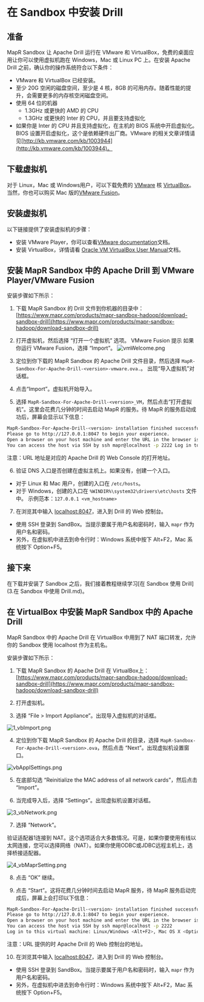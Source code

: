 # 在 Sandbox 中安装 Drill

## 准备

MapR Sandbox 让 Apache Drill 运行在 VMware 和 VirtualBox，免费的桌面应用让你可以使用虚拟机跑在 Windows，Mac 或 Linux PC 上。在安装 Apache Drill 之前，确认你的操作系统符合以下条件：

* VMware 和 VirtualBox 已经安装。
* 至少 20G 空闲的磁盘空间，至少是 4 核，8GB 的可用内存。随着性能的提升，会需要更多的内存核空闲磁盘空间。
* 使用 64 位的机器
  - 1.3GHz 或更快的 AMD 的 CPU
  - 1.3GHz 或更快的 Inter 的 CPU，并且要支持虚拟化
* 如果你是 Inter 的 CPU 并且支持虚拟化，在主机的 BIOS 系统中开启虚拟化。BIOS 设置开启虚拟化，这个是依赖硬件出厂商。VMware 的相关文章详情请见[http://kb.vmware.com/kb/1003944](http://kb.vmware.com/kb/1003944)。

## 下载虚拟机

对于 Linux，Mac 或 Windows用户，可以下载免费的 [VMware](https://my.vmware.com/web/vmware/free#desktop_end_user_computing/vmware_player/6_0) 核 [VirtualBox](https://www.virtualbox.org/wiki/Downloads)。当然，你也可以购买 Mac 版的[VMware Fusion](http://www.vmware.com/products/fusion/)。

## 安装虚拟机

以下链接提供了安装虚拟机的步骤：

* 安装 VMware Player，你可以查看[VMware documentation](http://www.vmware.com/support/pubs/player_pubs.html)文档。
* 安装 VirtualBox，详情请看 [Oracle VM VirtualBox User Manual](http://dlc.sun.com.edgesuite.net/virtualbox/4.3.4/UserManual.pdf)文档。

## 安装 MapR Sandbox 中的 Apache Drill 到 VMware Player/VMware Fusion

安装步骤如下所示：

1. 下载 MapR Sandbox 的 Drill 文件到你机器的目录中：
[https://www.mapr.com/products/mapr-sandbox-hadoop/download-sandbox-drill](https://www.mapr.com/products/mapr-sandbox-hadoop/download-sandbox-drill)

2. 打开虚拟机，然后选择 “打开一个虚拟机” 选项。
VMware Fusion 提示
如果你运行 VMware Fusion，选择 “Import”。
![vmWelcome.png](../../res/vmWelcome.png)

3. 定位到你下载的 MapR Sandbox 的 Apache Drill 文件目录，然后选择 ``` MapR-Sandbox-For-Apache-Drill-<version>-vmware.ova. ```。
出现“导入虚拟机”对话框。

4. 点击“Import”。虚拟机开始导入。

5. 选择 ``` MapR-Sandbox-For-Apache-Drill-<version>_VM ```，然后点击“打开虚拟机”。这里会花费几分钟的时间去启动 MapR 的服务。待 MapR 的服务启动成功后，屏幕会显示以下信息：
```bash
MapR-Sandbox-For-Apache-Drill-<version> installation finished successfully.
Please go to http://127.0.0.1:8047 to begin your experience.
Open a browser on your host machine and enter the URL in the browser is address field.
You can access the host via SSH by ssh mapr@localhost -p 2222 Log in to this virtual machine: Linux/Windows <Alt+F2>, Mac OS X <Options+F5>
```
注意：URL 地址是对应的 Apache Drill 的 Web Console 的打开地址。

6. 验证 DNS 入口是否创建在虚拟主机上。如果没有，创建一个入口。
  - 对于 Linux 和 Mac 用户，创建的入口在 ``` /etc/hosts ```。
  - 对于 Windows，创建的入口在 ``` %WINDIR%\system32\drivers\etc\hosts ``` 文件中。
  示例范本：``` 127.0.0.1 <vm_hostname> ```

7. 在浏览其中输入 [localhost:8047](http://localhost:8047/)，进入到 Drill 的 Web 控制台。
  - 使用 SSH 登录到 SandBox。当提示要属于用户名和密码时，输入 ``` mapr ``` 作为用户名和密码。
  - 另外，在虚拟机中进去到命令行时：Windows 系统中按下 Alt+F2，Mac 系统按下 Option+F5。

## 接下来

在下载并安装了 Sandbox 之后，我们接着教程继续学习[在 Sandbox 使用 Drill](3.在 Sandbox 中使用 Drill.md)。

## 在 VirtualBox 中安装 MapR Sandbox 中的 Apache Drill

MapR Sandbox 中的 Apache Drill 在 VirtualBox 中用到了 NAT 端口转发，允许你的 Sandbox 使用 localhost 作为主机名。

安装步骤如下所示：

1. 下载 MapR Sandbox 的 Apache Drill 在 VirtualBox上：[https://www.mapr.com/products/mapr-sandbox-hadoop/download-sandbox-drill](https://www.mapr.com/products/mapr-sandbox-hadoop/download-sandbox-drill)

2. 打开虚拟机。

3. 选择 “File > Import Appliance”。出现导入虚拟机的对话框。

![1_vbImport.png](../../res/1_vbImport.png)

4. 定位到你下载 MapR Sandbox 的 Apache Drill 的目录，选择 ``` MapR-Sandbox-For-Apache-Drill-<version>.ova ```，然后点击 “Next”。出现虚拟机设置窗口。

![vbApplSettings.png](../../res/vbApplSettings.png)

5. 在底部勾选 “Reinitialize the MAC address of all network cards”，然后点击 “Import”。

6. 当完成导入后，选择 “Settings”。出现虚拟机设置对话框。

![3_vbNetwork.png](../../res/3_vbNetwork.png)

7. 选择 “Network”。

验证适配器1连接到 NAT。这个选项适合大多数情况。可是，如果你要使用有线以太网连接，您可以选择网络（NAT）。如果你使用ODBC或JDBC远程主机上，选择桥接适配器。

![4_vbMaprSetting.png](../../res/4_vbMaprSetting.png)

8. 点击 “OK” 继续。

9. 点击 “Start”。这将花费几分钟时间去启动 MapR 服务，待 MapR 服务启动完成后，屏幕上会打印以下信息：
```bash
MapR-Sandbox-For-Apache-Drill-<version> installation finished successfully.
Please go to http://127.0.0.1:8047 to begin your experience.
Open a browser on your host machine and enter the URL in the browser is address field.
You can access the host via SSH by ssh mapr@localhost -p 2222
Log in to this virtual machine: Linux/Windows <Alt+F2>, Mac OS X <Options+F5>  
```
注意：URL 提供的时 Apache Drill 的 Web 控制台的地址。

10. 在浏览其中输入 [localhost:8047](http://localhost:8047/)，进入到 Drill 的 Web 控制台。
  - 使用 SSH 登录到 SandBox。当提示要属于用户名和密码时，输入 ``` mapr ``` 作为用户名和密码。
  - 另外，在虚拟机中进去到命令行时：Windows 系统中按下 Alt+F2，Mac 系统按下 Option+F5。

